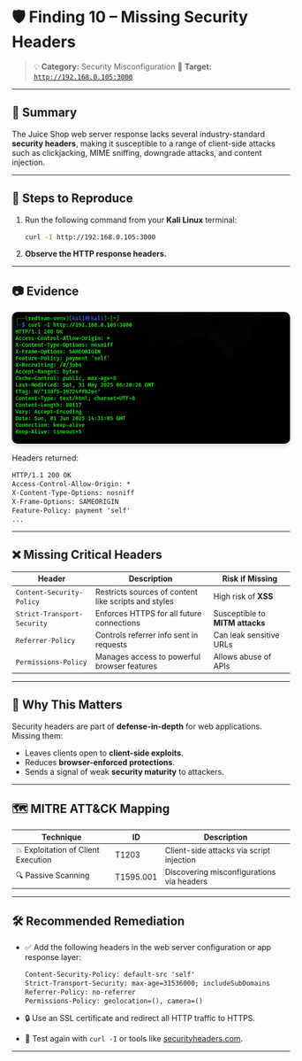 

# 🛡️ Finding 10 – Missing Security Headers

> 💡 **Category:** Security Misconfiguration
> 🎯 **Target:** [`http://192.168.0.105:3000`](http://192.168.0.105:3000)

---

## 📌 Summary

The Juice Shop web server response lacks several industry-standard **security headers**, making it susceptible to a range of client-side attacks such as clickjacking, MIME sniffing, downgrade attacks, and content injection.

---

## 🧪 Steps to Reproduce

1. Run the following command from your **Kali Linux** terminal:

   ```bash
   curl -I http://192.168.0.105:3000
   ```

2. **Observe the HTTP response headers.**

---

## 📷 Evidence

<img src="missing-security-headers.png" alt="Missing headers via curl" width="650" style="border-radius: 10px; box-shadow: 0 4px 10px rgba(0,0,0,0.15);" />

Headers returned:

```
HTTP/1.1 200 OK
Access-Control-Allow-Origin: *
X-Content-Type-Options: nosniff
X-Frame-Options: SAMEORIGIN
Feature-Policy: payment 'self'
...
```

---

## ❌ Missing Critical Headers

| Header                      | Description                                          | Risk if Missing                 |
| --------------------------- | ---------------------------------------------------- | ------------------------------- |
| `Content-Security-Policy`   | Restricts sources of content like scripts and styles | High risk of **XSS**            |
| `Strict-Transport-Security` | Enforces HTTPS for all future connections            | Susceptible to **MITM attacks** |
| `Referrer-Policy`           | Controls referrer info sent in requests              | Can leak sensitive URLs         |
| `Permissions-Policy`        | Manages access to powerful browser features          | Allows abuse of APIs            |

---

## 🧠 Why This Matters

Security headers are part of **defense-in-depth** for web applications. Missing them:

* Leaves clients open to **client-side exploits**.
* Reduces **browser-enforced protections**.
* Sends a signal of weak **security maturity** to attackers.

---

## 🗺️ MITRE ATT\&CK Mapping

| Technique                           | ID        | Description                               |
| ----------------------------------- | --------- | ----------------------------------------- |
| 💥 Exploitation of Client Execution | T1203     | Client-side attacks via script injection  |
| 🔍 Passive Scanning                 | T1595.001 | Discovering misconfigurations via headers |

---

## 🛠️ Recommended Remediation

* ✅ Add the following headers in the web server configuration or app response layer:

  ```http
  Content-Security-Policy: default-src 'self'
  Strict-Transport-Security: max-age=31536000; includeSubDomains
  Referrer-Policy: no-referrer
  Permissions-Policy: geolocation=(), camera=()
  ```

* 🔒 Use an SSL certificate and redirect all HTTP traffic to HTTPS.

* 🧪 Test again with `curl -I` or tools like [securityheaders.com](https://securityheaders.com).

---


